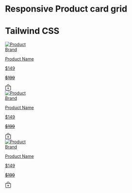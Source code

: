 <!-- source: https://github.com/mfg888/Responsive-Tailwind-CSS-Grid/blob/main/index.html -->

<div class="text-center p-10">
    <h1 class="font-bold text-4xl mb-4">Responsive Product card grid</h1>
    <h1 class="text-3xl">Tailwind CSS</h1>
</div>

<!-- ✅ Grid Section - Starts Here 👇 -->
<section id="Projects"
    class="w-fit mx-auto grid grid-cols-1 lg:grid-cols-3 md:grid-cols-2 justify-items-center justify-center gap-y-20 gap-x-14 mt-10 mb-5">


<!--   ✅ Product card 1 - Starts Here 👇 -->
<div class="w-72 bg-white shadow-md rounded-xl duration-500 hover:scale-105 hover:shadow-xl">
        <a href="#">
            <img src="https://images.unsplash.com/photo-1646753522408-077ef9839300?ixlib=rb-1.2.1&ixid=MnwxMjA3fDB8MHxwcm9maWxlLXBhZ2V8NjZ8fHxlbnwwfHx8fA%3D%3D&auto=format&fit=crop&w=500&q=60"
                    alt="Product" class="h-80 w-72 object-cover rounded-t-xl" />
            <div class="px-4 py-3 w-72">
                <span class="text-gray-400 mr-3 uppercase text-xs">Brand</span>
                <p class="text-lg font-bold text-black truncate block capitalize">Product Name</p>
                <div class="flex items-center">
                    <p class="text-lg font-semibold text-black cursor-auto my-3">$149</p>
                    <del>
                        <p class="text-sm text-gray-600 cursor-auto ml-2">$199</p>
                    </del>
                    <div class="ml-auto"><svg xmlns="http://www.w3.org/2000/svg" width="20" height="20"
                            fill="currentColor" class="bi bi-bag-plus" viewBox="0 0 16 16"><path fill-rule="evenodd"
                                d="M8 7.5a.5.5 0 0 1 .5.5v1.5H10a.5.5 0 0 1 0 1H8.5V12a.5.5 0 0 1-1 0v-1.5H6a.5.5 0 0 1 0-1h1.5V8a.5.5 0 0 1 .5-.5z" /><path
                                d="M8 1a2.5 2.5 0 0 1 2.5 2.5V4h-5v-.5A2.5 2.5 0 0 1 8 1zm3.5 3v-.5a3.5 3.5 0 1 0-7 0V4H1v10a2 2 0 0 0 2 2h10a2 2 0 0 0 2-2V4h-3.5zM2 5h12v9a1 1 0 0 1-1 1H3a1 1 0 0 1-1-1V5z" /></svg></div></div></div></a></div>
    <!--   🛑 Product card 1 - Ends Here  -->


<!--   ✅ Product card 2 - Starts Here 👇 -->
<div class="w-72 bg-white shadow-md rounded-xl duration-500 hover:scale-105 hover:shadow-xl">
        <a href="#">
            <img src="https://images.unsplash.com/photo-1651950519238-15835722f8bb?ixlib=rb-1.2.1&ixid=MnwxMjA3fDB8MHxwcm9maWxlLXBhZ2V8Mjh8fHxlbnwwfHx8fA%3D%3D&auto=format&fit=crop&w=500&q=60"
                    alt="Product" class="h-80 w-72 object-cover rounded-t-xl" />
            <div class="px-4 py-3 w-72">
                <span class="text-gray-400 mr-3 uppercase text-xs">Brand</span>
                <p class="text-lg font-bold text-black truncate block capitalize">Product Name</p>
                <div class="flex items-center">
                    <p class="text-lg font-semibold text-black cursor-auto my-3">$149</p>
                    <del>
                        <p class="text-sm text-gray-600 cursor-auto ml-2">$199</p>
                    </del>
                    <div class="ml-auto"><svg xmlns="http://www.w3.org/2000/svg" width="20" height="20"
                            fill="currentColor" class="bi bi-bag-plus" viewBox="0 0 16 16"><path fill-rule="evenodd"
                                d="M8 7.5a.5.5 0 0 1 .5.5v1.5H10a.5.5 0 0 1 0 1H8.5V12a.5.5 0 0 1-1 0v-1.5H6a.5.5 0 0 1 0-1h1.5V8a.5.5 0 0 1 .5-.5z" /><path
                                d="M8 1a2.5 2.5 0 0 1 2.5 2.5V4h-5v-.5A2.5 2.5 0 0 1 8 1zm3.5 3v-.5a3.5 3.5 0 1 0-7 0V4H1v10a2 2 0 0 0 2 2h10a2 2 0 0 0 2-2V4h-3.5zM2 5h12v9a1 1 0 0 1-1 1H3a1 1 0 0 1-1-1V5z" /></svg></div></div></div></a></div>
    <!--   🛑 Product card 2- Ends Here  -->

<!--   ✅ Product card 3 - Starts Here 👇 -->
    
<div class="w-72 bg-white shadow-md rounded-xl duration-500 hover:scale-105 hover:shadow-xl">
        <a href="#">
            <img src="https://images.unsplash.com/photo-1651950537598-373e4358d320?ixlib=rb-1.2.1&ixid=MnwxMjA3fDB8MHxwcm9maWxlLXBhZ2V8MjV8fHxlbnwwfHx8fA%3D%3D&auto=format&fit=crop&w=500&q=60"
                    alt="Product" class="h-80 w-72 object-cover rounded-t-xl" />
            <div class="px-4 py-3 w-72">
                <span class="text-gray-400 mr-3 uppercase text-xs">Brand</span>
                <p class="text-lg font-bold text-black truncate block capitalize">Product Name</p>
                <div class="flex items-center">
                    <p class="text-lg font-semibold text-black cursor-auto my-3">$149</p>
                    <del>
                        <p class="text-sm text-gray-600 cursor-auto ml-2">$199</p>
                    </del>
                    <div class="ml-auto"><svg xmlns="http://www.w3.org/2000/svg" width="20" height="20"
                            fill="currentColor" class="bi bi-bag-plus" viewBox="0 0 16 16"><path fill-rule="evenodd"
                                d="M8 7.5a.5.5 0 0 1 .5.5v1.5H10a.5.5 0 0 1 0 1H8.5V12a.5.5 0 0 1-1 0v-1.5H6a.5.5 0 0 1 0-1h1.5V8a.5.5 0 0 1 .5-.5z" /><path
                                d="M8 1a2.5 2.5 0 0 1 2.5 2.5V4h-5v-.5A2.5 2.5 0 0 1 8 1zm3.5 3v-.5a3.5 3.5 0 1 0-7 0V4H1v10a2 2 0 0 0 2 2h10a2 2 0 0 0 2-2V4h-3.5zM2 5h12v9a1 1 0 0 1-1 1H3a1 1 0 0 1-1-1V5z" /></svg></div>
                </div>
            </div>
        </a>
    </div>
    <!--   🛑 Product card 3 - Ends Here  --

</section>

